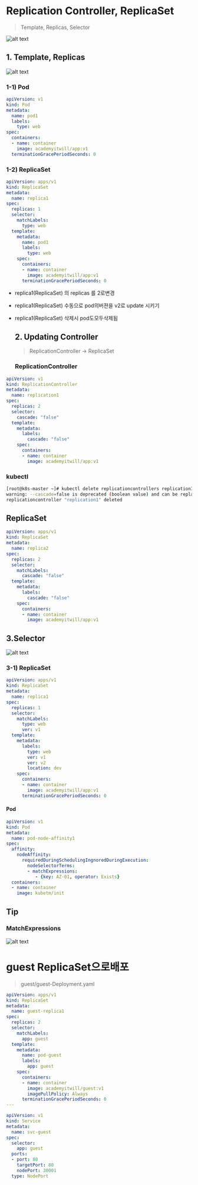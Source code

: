 # Replication Controller, ReplicaSet

> Template, Replicas, Selector 

![alt text](image-24.png)


  ## 1. Template, Replicas 
  
  ![alt text](image-25.png)

   ### 1-1) Pod 

```yaml
apiVersion: v1
kind: Pod
metadata:
  name: pod1
  labels:
    type: web
spec:
  containers:
  - name: container
    image: academyitwill/app:v1
  terminationGracePeriodSeconds: 0
```

   ### 1-2) ReplicaSet

```yml
apiVersion: apps/v1
kind: ReplicaSet
metadata:
  name: replica1
spec:
  replicas: 1
  selector:
    matchLabels:
      type: web
  template:
    metadata:
      name: pod1
      labels:
        type: web
    spec:
      containers:
      - name: container
        image: academyitwill/app:v1
      terminationGracePeriodSeconds: 0
```
- replica1(ReplicaSet) 의 replicas 를 2로변경
- replica1(ReplicaSet) 수동으로  pod의버젼을 v2로 update 시키기
- replica1(ReplicaSet) 삭제시 pod도모두삭제됨




  ## 2. Updating Controller

  > ReplicationController -> ReplicaSet

  ### ReplicationController 

```yml
apiVersion: v1
kind: ReplicationController
metadata:
  name: replication1
spec:
  replicas: 2
  selector:
    cascade: "false"
  template:
    metadata:
      labels:
        cascade: "false"
    spec:
      containers:
      - name: container
        image: academyitwill/app:v1
```
   ### kubectl 

  ```bash
  [root@k8s-master ~]# kubectl delete replicationcontrollers replication1 --cascade=false
warning: --cascade=false is deprecated (boolean value) and can be replaced with --cascade=orphan.
replicationcontroller "replication1" deleted
  ``` 
   ## ReplicaSet

```yml
apiVersion: apps/v1
kind: ReplicaSet
metadata:
  name: replica2
spec:
  replicas: 2
  selector:
    matchLabels:
      cascade: "false"
  template:
    metadata:
      labels:
        cascade: "false"
    spec:
      containers:
      - name: container
        image: academyitwill/app:v1
```

  ## 3.Selector

  ![alt text](image-26.png)

   ### 3-1) ReplicaSet

```yml
apiVersion: apps/v1
kind: ReplicaSet
metadata:
  name: replica1
spec:
  replicas: 1
  selector:
    matchLabels:
      type: web
      ver: v1
  template:
    metadata:
      labels:
        type: web
        ver: v1
        ver: v2
        location: dev
    spec:
      containers:
      - name: container
        image: academyitwill/app:v1
      terminationGracePeriodSeconds: 0
```
  #### Pod 

```yml
apiVersion: v1
kind: Pod
metadata:
  name: pod-node-affinity1
spec:
  affinity:
    nodeAffinity:
      requiredDuringSchedulingIngnoredDuringExecution:
        nodeSelectorTerms:
        - matchExpressions:
  	       - {key: AZ-01, operator: Exists}
  containers:
  - name: container
    image: kubetm/init
```

  ## Tip

   ### MatchExpressions 

  ![alt text](image-27.png)


# guest ReplicaSet으로배포

> guest/guest-Deployment.yaml

```yml
apiVersion: apps/v1
kind: ReplicaSet
metadata:
  name: guest-replica1
spec:
  replicas: 2
  selector:
    matchLabels:
      app: guest
  template:
    metadata:
      name: pod-guest
      labels:
        app: guest
    spec:
      containers:
      - name: container
        image: academyitwill/guest:v1
        imagePullPolicy: Always
      terminationGracePeriodSeconds: 0
---

apiVersion: v1
kind: Service
metadata:
  name: svc-guest
spec:
  selector:
    app: guest
  ports:
  - port: 80
    targetPort: 80
    nodePort: 30001
  type: NodePort


```



